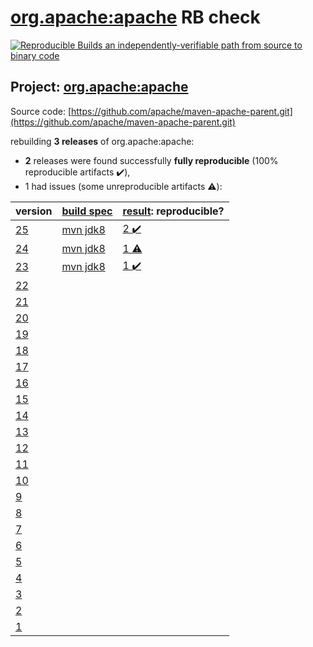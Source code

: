 [org.apache:apache](https://search.maven.org/artifact/org.apache/apache/) RB check
=======

[![Reproducible Builds](https://reproducible-builds.org/images/logos/rb.svg) an independently-verifiable path from source to binary code](https://reproducible-builds.org/)

## Project: [org.apache:apache](https://search.maven.org/artifact/org.apache/apache/)

Source code: [https://github.com/apache/maven-apache-parent.git](https://github.com/apache/maven-apache-parent.git)

rebuilding **3 releases** of org.apache:apache:
- **2** releases were found successfully **fully reproducible** (100% reproducible artifacts :heavy_check_mark:),
- 1 had issues (some unreproducible artifacts :warning:):

| version | [build spec](BUILDSPEC.md) | [result](https://reproducible-builds.org/docs/jvm/): reproducible? |
| -- | --------- | ------ |
| [25](https://search.maven.org/artifact/org.apache/apache/25/pom) | [mvn jdk8](apache-25.buildspec) | [2 :heavy_check_mark: ](apache-25.buildcompare) |
| [24](https://search.maven.org/artifact/org.apache/apache/24/pom) | [mvn jdk8](apache-24.buildspec) | [ 1 :warning:](apache-24.buildcompare) |
| [23](https://search.maven.org/artifact/org.apache/apache/23/pom) | [mvn jdk8](apache-23.buildspec) | [1 :heavy_check_mark: ](apache-23.buildcompare) |
| [22](https://search.maven.org/artifact/org.apache/apache/22/pom) | | |
| [21](https://search.maven.org/artifact/org.apache/apache/21/pom) | | |
| [20](https://search.maven.org/artifact/org.apache/apache/20/pom) | | |
| [19](https://search.maven.org/artifact/org.apache/apache/19/pom) | | |
| [18](https://search.maven.org/artifact/org.apache/apache/18/pom) | | |
| [17](https://search.maven.org/artifact/org.apache/apache/17/pom) | | |
| [16](https://search.maven.org/artifact/org.apache/apache/16/pom) | | |
| [15](https://search.maven.org/artifact/org.apache/apache/15/pom) | | |
| [14](https://search.maven.org/artifact/org.apache/apache/14/pom) | | |
| [13](https://search.maven.org/artifact/org.apache/apache/13/pom) | | |
| [12](https://search.maven.org/artifact/org.apache/apache/12/pom) | | |
| [11](https://search.maven.org/artifact/org.apache/apache/11/pom) | | |
| [10](https://search.maven.org/artifact/org.apache/apache/10/pom) | | |
| [9](https://search.maven.org/artifact/org.apache/apache/9/pom) | | |
| [8](https://search.maven.org/artifact/org.apache/apache/8/pom) | | |
| [7](https://search.maven.org/artifact/org.apache/apache/7/pom) | | |
| [6](https://search.maven.org/artifact/org.apache/apache/6/pom) | | |
| [5](https://search.maven.org/artifact/org.apache/apache/5/pom) | | |
| [4](https://search.maven.org/artifact/org.apache/apache/4/pom) | | |
| [3](https://search.maven.org/artifact/org.apache/apache/3/pom) | | |
| [2](https://search.maven.org/artifact/org.apache/apache/2/pom) | | |
| [1](https://search.maven.org/artifact/org.apache/apache/1/pom) | | |
